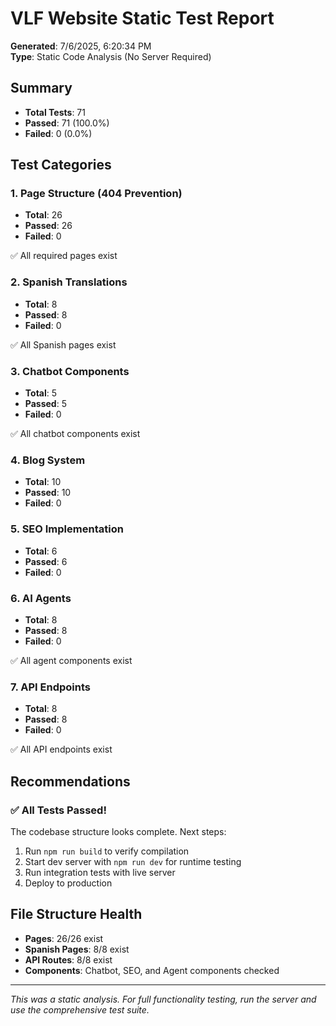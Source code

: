 # VLF Website Static Test Report

**Generated**: 7/6/2025, 6:20:34 PM  
**Type**: Static Code Analysis (No Server Required)

## Summary

- **Total Tests**: 71
- **Passed**: 71 (100.0%)
- **Failed**: 0 (0.0%)

## Test Categories

### 1. Page Structure (404 Prevention)
- **Total**: 26
- **Passed**: 26
- **Failed**: 0

✅ All required pages exist

### 2. Spanish Translations
- **Total**: 8
- **Passed**: 8
- **Failed**: 0

✅ All Spanish pages exist

### 3. Chatbot Components
- **Total**: 5
- **Passed**: 5
- **Failed**: 0

✅ All chatbot components exist

### 4. Blog System
- **Total**: 10
- **Passed**: 10
- **Failed**: 0

### 5. SEO Implementation
- **Total**: 6
- **Passed**: 6
- **Failed**: 0

### 6. AI Agents
- **Total**: 8
- **Passed**: 8
- **Failed**: 0

✅ All agent components exist

### 7. API Endpoints
- **Total**: 8
- **Passed**: 8
- **Failed**: 0

✅ All API endpoints exist

## Recommendations


### ✅ All Tests Passed!

The codebase structure looks complete. Next steps:
1. Run `npm run build` to verify compilation
2. Start dev server with `npm run dev` for runtime testing
3. Run integration tests with live server
4. Deploy to production


## File Structure Health

- **Pages**: 26/26 exist
- **Spanish Pages**: 8/8 exist
- **API Routes**: 8/8 exist
- **Components**: Chatbot, SEO, and Agent components checked

---
*This was a static analysis. For full functionality testing, run the server and use the comprehensive test suite.*
